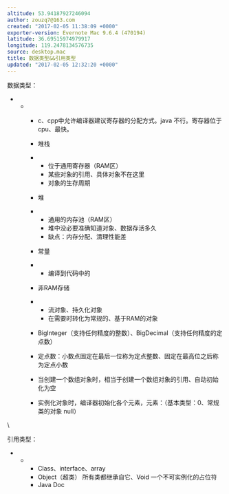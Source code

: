 ```yaml
---
altitude: 53.94187927246094
author: zouzq7@163.com
created: "2017-02-05 11:38:09 +0000"
exporter-version: Evernote Mac 9.6.4 (470194)
latitude: 36.69515974979917
longitude: 119.2478134576735
source: desktop.mac
title: 数据类型&&引用类型
updated: "2017-02-05 12:32:20 +0000"
---
```


<div>

数据类型：

</div>

-   -   -   c、cpp中允许编译器建议寄存器的分配方式。java
            不行。寄存器位于cpu、最快。

        -   堆栈 

        -   -   位于通用寄存器（RAM区）
            -   某些对象的引用、具体对象不在这里
            -   对象的生存周期

        -   堆

        -   -   通用的内存池（RAM区）
            -   堆中没必要准确知道对象、数据存活多久
            -   缺点：内存分配、清理性能差

        -   常量

        -   -   编译到代码中的

        -   非RAM存储

        -   -   流对象、持久化对象
            -   在需要时转化为常规的、基于RAM的对象

        -   BigInteger（支持任何精度的整数）、BigDecimal（支持任何精度的定点数）

        -   定点数：小数点固定在最后一位称为定点整数、固定在最高位之后称为定点小数

        -   当创建一个数组对象时，相当于创建一个数组对象的引用、自动初始化为空

        -   实例化对象时，编译器初始化各个元素，元素：（基本类型：0、常规类的对象
            null）

<div>

\

</div>

<div>

引用类型：

</div>

-   -   -   Class、interface、array
        -   Object（超类） 所有类都继承自它、Void 一个不可实例化的占位符
        -   Java Doc
